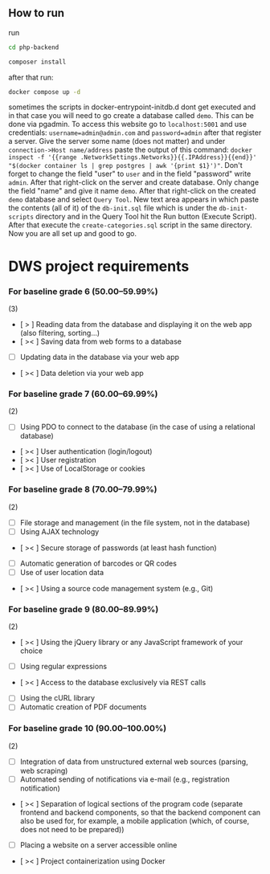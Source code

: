 ## How to run

run

```bash
cd php-backend
```

```bash
composer install
```


after that run:

```bash
docker compose up -d
```


sometimes the scripts in docker-entrypoint-initdb.d dont get executed and in that case you will need to go create a database called `demo`. This can be done via pgadmin. To access this website go to `localhost:5001` and use credentials: `username=admin@admin.com` and `password=admin` after that register a server. Give the server some name (does not matter) and under `connection->Host name/address` paste the output of this command: `docker inspect -f '{{range .NetworkSettings.Networks}}{{.IPAddress}}{{end}}' "$(docker container ls | grep postgres | awk '{print $1}')"`. Don't forget to change the field "user" to `user` and in the field "password" write `admin`.
After that right-click on the server and create database. Only change the field "name" and give it name `demo`.
After that right-click on the created `demo` database and select `Query Tool`. New text area appears in which paste the contents (all of it) of the `db-init.sql` file which is under the `db-init-scripts` directory and in the Query Tool hit the Run button (Execute Script). After that execute the `create-categories.sql` script in the same directory. Now you are all set up and good to go.


# DWS project requirements

### For baseline grade 6 (50.00–59.99%)
(3)
- [ > ] Reading data from the database and displaying it on the web app (also filtering, sorting...)
- [ >< ] Saving data from web forms to a database
- [ ] Updating data in the database via your web app
- [ >< ] Data deletion via your web app

### For baseline grade 7 (60.00–69.99%)
(2)
- [ ] Using PDO to connect to the database (in the case of using a relational database)
- [ >< ] User authentication (login/logout)
- [ >< ] User registration
- [ >< ] Use of LocalStorage or cookies

### For baseline grade 8 (70.00–79.99%)
(2)
- [ ] File storage and management (in the file system, not in the database)
- [ ] Using AJAX technology
- [ >< ] Secure storage of passwords (at least hash function)
- [ ] Automatic generation of barcodes or QR codes
- [ ] Use of user location data
- [ >< ] Using a source code management system (e.g., Git)

### For baseline grade 9 (80.00–89.99%)
(2)
- [ >< ] Using the jQuery library or any JavaScript framework of your choice
- [ ] Using regular expressions
- [ >< ] Access to the database exclusively via REST calls
- [ ] Using the cURL library
- [ ] Automatic creation of PDF documents

### For baseline grade 10 (90.00–100.00%)
(2)
- [ ] Integration of data from unstructured external web sources (parsing, web scraping)
- [ ] Automated sending of notifications via e-mail (e.g., registration notification)
- [ >< ] Separation of logical sections of the program code (separate frontend and backend components, so that the backend component can also be used for, for example, a mobile application (which, of course, does not need to be prepared))
- [ ] Placing a website on a server accessible online
- [ >< ] Project containerization using Docker

